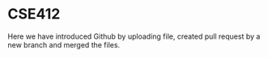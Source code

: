 # CSE412

Here we have introduced Github by uploading file, created pull request by a new branch and merged the files. 
